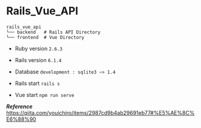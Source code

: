 # Rails_Vue_API


```
rails_vue_api
└── backend   # Rails API Directory
└── frontend  # Vue Directory
```

* Ruby version
```2.6.3```

* Rails version
```6.1.4```

* Database
```development : sqlite3 ~> 1.4```

* Rails start
```rails s```

* Vue start
```npm run serve```



***Reference***
https://qiita.com/youichiro/items/2987cd9b4ab29691eb77#%E5%AE%8C%E6%88%90
